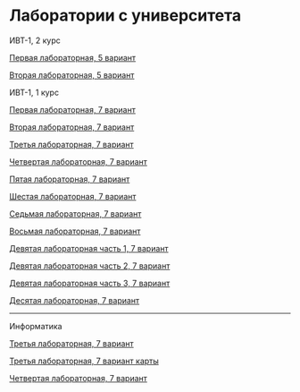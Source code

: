 # Лаборатории с университета

ИВТ-1, 2 курс

[Первая лабораторная, 5 вариант](https://github.com/DoktorRoka/UniversityLabs/tree/master/Laba1KaloshaMaksim_2kurs)

[Вторая лабораторная, 5 вариант](https://github.com/DoktorRoka/UniversityLabs/tree/master/Laba2_CPP)















ИВТ-1, 1 курс

[Первая лабораторная, 7 вариант](https://github.com/DoktorRoka/UniverSityLabs/tree/master/FirstLabIVT7)

[Вторая лабораторная, 7 вариант](https://github.com/DoktorRoka/UniversityLabs/tree/master/SecondLabIVT7)

[Третья лабораторная, 7 вариант](https://github.com/DoktorRoka/UniversityLabs/tree/master/ThirdLabIVT7)

[Четвертая лабораторная, 7 вариант](https://github.com/DoktorRoka/UniversityLabs/tree/master/FourthLabIVT7)

[Пятая лабораторная, 7 вариант](https://github.com/DoktorRoka/UniversityLabs/tree/master/FiftLaboratory)

[Шестая лабораторная, 7 вариант](https://github.com/DoktorRoka/UniversityLabs/tree/master/Lab6Var7_IVT1_2semestr)

[Седьмая лабораторная, 7 вариант](https://github.com/DoktorRoka/UniversityLabs/tree/master/Lab7Variant7_IVT1)

[Восьмая лабораторная, 7 вариант](https://github.com/DoktorRoka/UniversityLabs/tree/master/Laboratornaya8IVT1_variant7)

[Девятая лабораторная часть 1, 7 вариант](https://github.com/DoktorRoka/UniversityLabs/tree/master/Laba9_variant7_Part1)

[Девятая лабораторная часть 2, 7 вариант](https://github.com/DoktorRoka/UniversityLabs/tree/master/Laba9_variant7_Part2)

[Девятая лабораторная часть 3, 7 вариант](https://github.com/DoktorRoka/UniversityLabs/tree/master/Laba9_variant7_Part3)

[Десятая лабораторная, 7 вариант](https://github.com/DoktorRoka/UniversityLabs/tree/master/Labolatornaya10IVT1_variant7)


------------------------------------------------------------------
Информатика

[Третья лабораторная, 7 вариант](https://github.com/DoktorRoka/UniversityLabs/tree/master/Laboratornaya3IVT7App1)

[Третья лабораторная, 7 вариант карты](https://github.com/DoktorRoka/UniversityLabs/tree/master/Laboratornaya3IVT1_variant7_KARTI)

[Четвертая лабораторная, 7 вариант](https://github.com/DoktorRoka/UniversityLabs/tree/master/Laba4Informatika)
